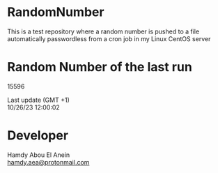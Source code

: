 # RandomNumber    
This is a test repository where a random number is pushed to a file automatically passwordless from a cron job in my Linux CentOS server    
# Random Number of the last run   
15596
      
Last update (GMT +1)    
10/26/23 12:00:02
# Developer    
Hamdy Abou El Anein   
hamdy.aea@protonmail.com
